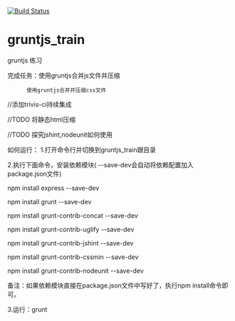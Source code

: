 [![Build Status](https://travis-ci.org/tzq668766/gruntjs_train.svg?branch=master)](https://travis-ci.org/tzq668766/gruntjs_train)


gruntjs_train
=============

gruntjs 练习

完成任务：使用gruntjs合并js文件并压缩

          使用gruntjs合并并压缩css文件
          
//添加trivis-ci持续集成

//TODO 将静态html压缩

//TODO 探究jshint,nodeunit如何使用

如何运行：
1.打开命令行并切换到gruntjs_train跟目录

2.执行下面命令，安装依赖模块( --save-dev会自动将依赖配置加入package.json文件)

npm install express   --save-dev

npm install grunt   --save-dev

npm install grunt-contrib-concat   --save-dev

npm install grunt-contrib-uglify   --save-dev

npm install grunt-contrib-jshint   --save-dev

npm install grunt-contrib-cssmin   --save-dev

npm install grunt-contrib-nodeunit   --save-dev


备注：如果依赖模块直接在package.json文件中写好了，执行npm install命令即可。

3.运行：grunt
